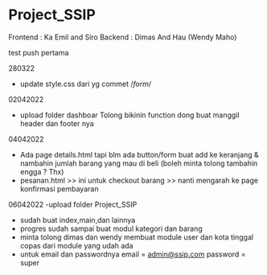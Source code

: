 # Project_SSIP
Frontend : Ka Emil and Siro
Backend : Dimas And Hau (Wendy Maho)

test push pertama

280322
- update style.css dari yg commet /*form*/

02042022
- upload folder dashboar
Tolong bikinin function dong buat manggil header dan footer nya

04042022

- Ada page details.html tapi blm ada button/form buat add ke keranjang & nambahin jumlah barang yang mau di beli (boleh minta tolong tambahin engga ? Thx)
- pesanan.html >> ini untuk checkout barang >> nanti mengarah ke page konfirmasi pembayaran

06042022
-upload folder Project_SSIP

- sudah buat index,main,dan lainnya
- progres sudah sampai buat modul kategori dan barang 
- minta tolong dimas dan wendy membuat module user dan kota tinggal copas dari module yang udah ada
- untuk email dan passwordnya
email      = admin@ssip.com
password   =  super
